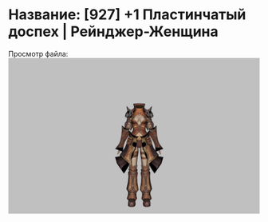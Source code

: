 # Название: [927] +1 Пластинчатый доспех | Рейнджер-Женщина

Просмотр файла:
![p030004.png](p030004.png)